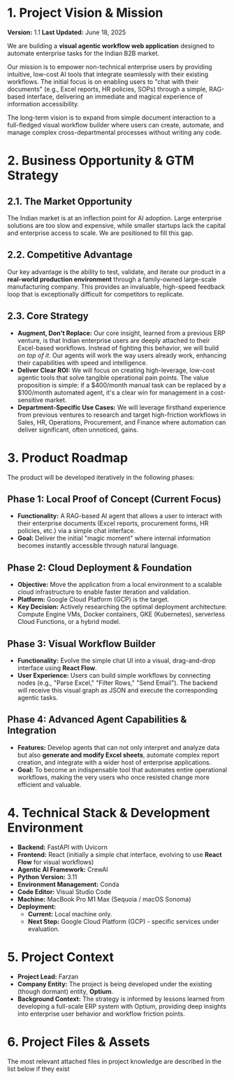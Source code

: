 # 1. Project Vision & Mission
**Version:** 1.1
**Last Updated:** June 18, 2025

We are building a **visual agentic workflow web application** designed to automate enterprise tasks for the Indian B2B market.

Our mission is to empower non-technical enterprise users by providing intuitive, low-cost AI tools that integrate seamlessly with their existing workflows. The initial focus is on enabling users to "chat with their documents" (e.g., Excel reports, HR policies, SOPs) through a simple, RAG-based interface, delivering an immediate and magical experience of information accessibility.

The long-term vision is to expand from simple document interaction to a full-fledged visual workflow builder where users can create, automate, and manage complex cross-departmental processes without writing any code.

# 2. Business Opportunity & GTM Strategy

## 2.1. The Market Opportunity
The Indian market is at an inflection point for AI adoption. Large enterprise solutions are too slow and expensive, while smaller startups lack the capital and enterprise access to scale. We are positioned to fill this gap.

## 2.2. Competitive Advantage
Our key advantage is the ability to test, validate, and iterate our product in a **real-world production environment** through a family-owned large-scale manufacturing company. This provides an invaluable, high-speed feedback loop that is exceptionally difficult for competitors to replicate.

## 2.3. Core Strategy
* **Augment, Don't Replace:** Our core insight, learned from a previous ERP venture, is that Indian enterprise users are deeply attached to their Excel-based workflows. Instead of fighting this behavior, we will build *on top of it*. Our agents will work the way users already work, enhancing their capabilities with speed and intelligence.
* **Deliver Clear ROI:** We will focus on creating high-leverage, low-cost agentic tools that solve tangible operational pain points. The value proposition is simple: if a $400/month manual task can be replaced by a $100/month automated agent, it's a clear win for management in a cost-sensitive market.
* **Department-Specific Use Cases:** We will leverage firsthand experience from previous ventures to research and target high-friction workflows in Sales, HR, Operations, Procurement, and Finance where automation can deliver significant, often unnoticed, gains.

# 3. Product Roadmap

The product will be developed iteratively in the following phases:

## Phase 1: Local Proof of Concept (Current Focus)
* **Functionality:** A RAG-based AI agent that allows a user to interact with their enterprise documents (Excel reports, procurement forms, HR policies, etc.) via a simple chat interface.
* **Goal:** Deliver the initial "magic moment" where internal information becomes instantly accessible through natural language.

## Phase 2: Cloud Deployment & Foundation
* **Objective:** Move the application from a local environment to a scalable cloud infrastructure to enable faster iteration and validation.
* **Platform:** Google Cloud Platform (GCP) is the target.
* **Key Decision:** Actively researching the optimal deployment architecture: Compute Engine VMs, Docker containers, GKE (Kubernetes), serverless Cloud Functions, or a hybrid model.

## Phase 3: Visual Workflow Builder
* **Functionality:** Evolve the simple chat UI into a visual, drag-and-drop interface using **React Flow**.
* **User Experience:** Users can build simple workflows by connecting nodes (e.g., "Parse Excel," "Filter Rows," "Send Email"). The backend will receive this visual graph as JSON and execute the corresponding agentic tasks.

## Phase 4: Advanced Agent Capabilities & Integration
* **Features:** Develop agents that can not only interpret and analyze data but also **generate and modify Excel sheets**, automate complex report creation, and integrate with a wider host of enterprise applications.
* **Goal:** To become an indispensable tool that automates entire operational workflows, making the very users who once resisted change more efficient and valuable.

# 4. Technical Stack & Development Environment

* **Backend:** FastAPI with Uvicorn
* **Frontend:** React (initially a simple chat interface, evolving to use **React Flow** for visual workflows)
* **Agentic AI Framework:** CrewAI
* **Python Version:** 3.11
* **Environment Management:** Conda
* **Code Editor:** Visual Studio Code
* **Machine:** MacBook Pro M1 Max (Sequoia / macOS Sonoma)
* **Deployment:**
    * **Current:** Local machine only.
    * **Next Step:** Google Cloud Platform (GCP) - specific services under evaluation.

# 5. Project Context

* **Project Lead:** Farzan
* **Company Entity:** The project is being developed under the existing (though dormant) entity, **Optium**.
* **Background Context:** The strategy is informed by lessons learned from developing a full-scale ERP system with Optium, providing deep insights into enterprise user behavior and workflow friction points.

# 6. Project Files & Assets

The most relevant attached files in project knowledge are described in the list below if they exist
